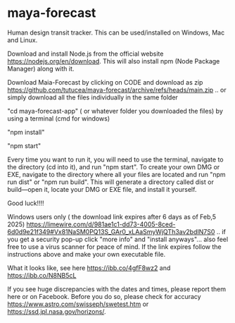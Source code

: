# maya-forecast
Human design transit tracker. This can be used/installed on Windows, Mac and Linux.

Download and install Node.js from the official website https://nodejs.org/en/download. This will also install npm (Node Package Manager) along with it.

Download Maia-Forecast by clicking on CODE and download as zip  https://github.com/tutucea/maya-forecast/archive/refs/heads/main.zip .. or simply download all the files individually in the same folder  

"cd maya-forecast-app" ( or whatever folder you downloaded the files) by using a terminal (cmd for windows)

"npm install"

"npm start"

Every time you want to run it, you will need to use the terminal, navigate to the directory (cd into it), and run "npm start". To create your own DMG or EXE, navigate to the directory where all your files are located and run "npm run dist" or "npm run build". This will generate a directory called dist or build—open it, locate your DMG or EXE file, and install it yourself.

Good luck!!!!



Windows users only ( the download link expires after 6 days as of Feb,5 2025) https://limewire.com/d/981ae1c1-dd73-4005-8ced-6d0d9e21f349#Vx81NaSM0PQ13S_GAr0_xLAaSmyWjQTh3av2bdIN7S0  .. if you get a security pop-up click "more info" and "install anyways"... also feel free to use a virus scanner for peace of mind. If the link expires follow the instructions above and make your own executable file.

What it looks like, see here https://ibb.co/4gfF8wz2 and https://ibb.co/N8NB5cL

If you see huge discrepancies with the dates and times, please report them here or on Facebook. Before you do so, please check for accuracy https://www.astro.com/swisseph/swetest.htm or https://ssd.jpl.nasa.gov/horizons/.

